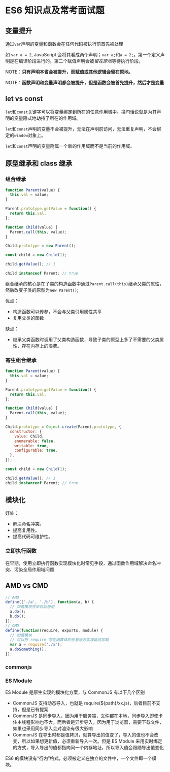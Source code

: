 # ES6 知识点及常考面试题

## 变量提升

通过`var`声明的变量和函数会在任何代码被执行前首先被处理

如 `var a = 2`, JavaScript 会将其看成两个声明；`var a;`和`a = 2;`。第一个定义声明是在编译阶段进行的。第二个赋值声明会被*留在原地*等待执行阶段。

NOTE：**只有声明本省会被提升，而赋值或其他逻辑会留在原地。**

NOTE：**函数声明和变量声明都会被提升，但是函数会被首先提升，然后才是变量**

## let vs const

`let`和`const`关键字可以将变量绑定到所在的任意作用域中。换句话说就是为其声明的变量隐式地劫持了所在的作用域。

`let`和`const`声明的变量不会被提升，无法在声明前访问，无法重复声明，不会绑定的`window`对象上。

`let`和`const`声明的变量附属一个新的作用域而不是当前的作用域。

## 原型继承和 class 继承

### 组合继承

```js
function Parent(value) {
  this.val = value;
}

Parent.prototype.getValue = function() {
  return this.val;
};

function Child(value) {
  Parent.call(this, value);
}

Child.prototype = new Parent();

const child = new Child(1);

child.getValue(); // 1

child instanceof Parent; // true
```

组合继承的核心是在子类的构造函数中通过`Parent.call(this)`继承父类的属性，然后改变子类的原型为`new Parent()`;

优点：

- 构造函数可以传参，不会与父类引用属性共享
- 复用父类的函数

缺点：

- 继承父类函数时调用了父类构造函数，导致子类的原型上多了不需要的父类属性，存在内存上的浪费。

### 寄生组合继承

```js
function Parent(value) {
  this.val = value;
}

Parent.prototype.getValue = function() {
  return this.val;
};

function Child(value) {
  Parent.call(this, value);
}

Child.prototype = Object.create(Parent.prototype, {
  constructor: {
    value: Child,
    enumerable: false,
    writable: true,
    configurable: true,
  },
});

const child = new Child(1);

child.getValue(); // 1
child instanceof Parent; // true
```

## 模块化

好处：

- 解决命名冲突。
- 提高复用性。
- 提高代码可维护性。

### 立即执行函数

在早期，使用立即执行函数实现模块化时常见手段，通过函数作用域解决命名冲突、污染全局作用域问题

## AMD vs CMD

```js
// AMD
define(['./a', './b'], function(a, b) {
  // 加载模块完毕可以使用
  a.do();
  b.do();
});
// CMD
define(function(require, exports, module) {
  // 加载模块
  // 可以把 require 写在函数体的任意地方实现延迟加载
  var a = require('./a');
  a.doSomething();
});
```

### commonjs

### ES Module

ES Module 是原生实现的模块化方案，与 CommonJS 有以下几个区别

- CommonJS 支持动态导入，也就是 require(\${path}/xx.js)，后者目前不支持，但是已有提案
- CommonJS 是同步导入，因为用于服务端，文件都在本地，同步导入即使卡住主线程影响也不大。而后者是异步导入，因为用于浏览器，需要下载文件，如果也采用同步导入会对渲染有很大影响
- CommonJS 在导出时都是值拷贝，就算导出的值变了，导入的值也不会改变，所以如果想更新值，必须重新导入一次。但是 ES Module 采用实时绑定的方式，导入导出的值都指向同一个内存地址，所以导入值会跟随导出值变化

ES6 的模块没有“行内”格式，必须被定义在独立的文件中，一个文件即一个模块。
